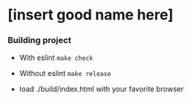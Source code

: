 # [insert good name here]

### Building project

- With eslint `make check`

- Without eslint `make release`

- load ./build/index.html with your favorite browser

